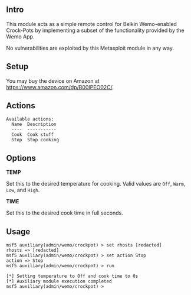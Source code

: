 ## Intro

This module acts as a simple remote control for Belkin Wemo-enabled
Crock-Pots by implementing a subset of the functionality provided by the
Wemo App.

No vulnerabilities are exploited by this Metasploit module in any way.

## Setup

You may buy the device on Amazon at <https://www.amazon.com/dp/B00IPEO02C/>.

## Actions

```
Available actions:
  Name  Description
  ----  -----------
  Cook  Cook stuff
  Stop  Stop cooking
```

## Options

**TEMP**

Set this to the desired temperature for cooking. Valid values are `Off`,
`Warm`, `Low`, and `High`.

**TIME**

Set this to the desired cook time in full seconds.

## Usage

```
msf5 auxiliary(admin/wemo/crockpot) > set rhosts [redacted]
rhosts => [redacted]
msf5 auxiliary(admin/wemo/crockpot) > set action Stop
action => Stop
msf5 auxiliary(admin/wemo/crockpot) > run

[*] Setting temperature to Off and cook time to 0s
[*] Auxiliary module execution completed
msf5 auxiliary(admin/wemo/crockpot) >
```
